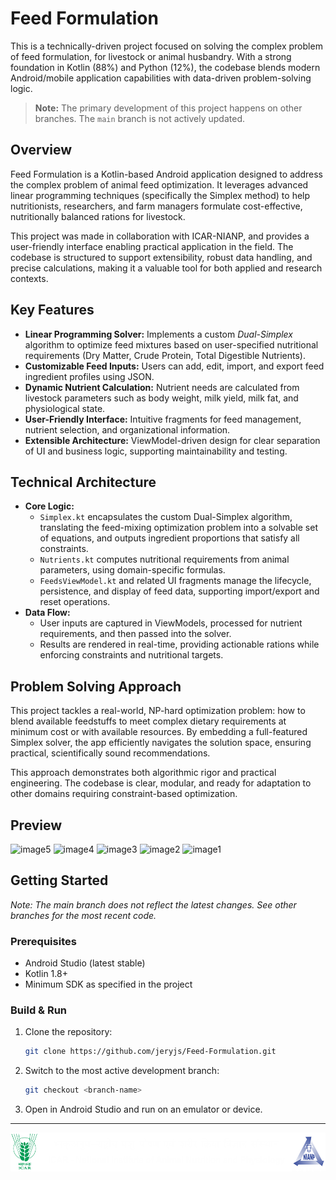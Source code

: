 # Feed Formulation
This is a technically-driven project focused on solving the complex problem of feed formulation, for livestock or animal husbandry. With a strong foundation in Kotlin (88%) and Python (12%), the codebase blends modern Android/mobile application capabilities with data-driven problem-solving logic.
> **Note:** The primary development of this project happens on other branches. The `main` branch is not actively updated.

## Overview

Feed Formulation is a Kotlin-based Android application designed to address the complex problem of animal feed optimization. It leverages advanced linear programming techniques (specifically the Simplex method) to help nutritionists, researchers, and farm managers formulate cost-effective, nutritionally balanced rations for livestock.

This project was made in collaboration with ICAR-NIANP, and provides a user-friendly interface enabling practical application in the field. The codebase is structured to support extensibility, robust data handling, and precise calculations, making it a valuable tool for both applied and research contexts.

## Key Features

- **Linear Programming Solver:** Implements a custom *Dual-Simplex* algorithm to optimize feed mixtures based on user-specified nutritional requirements (Dry Matter, Crude Protein, Total Digestible Nutrients).
- **Customizable Feed Inputs:** Users can add, edit, import, and export feed ingredient profiles using JSON.
- **Dynamic Nutrient Calculation:** Nutrient needs are calculated from livestock parameters such as body weight, milk yield, milk fat, and physiological state.
- **User-Friendly Interface:** Intuitive fragments for feed management, nutrient selection, and organizational information.
- **Extensible Architecture:** ViewModel-driven design for clear separation of UI and business logic, supporting maintainability and testing.

## Technical Architecture

- **Core Logic:**  
  - `Simplex.kt` encapsulates the custom Dual-Simplex algorithm, translating the feed-mixing optimization problem into a solvable set of equations, and outputs ingredient proportions that satisfy all constraints.
  - `Nutrients.kt` computes nutritional requirements from animal parameters, using domain-specific formulas.
  - `FeedsViewModel.kt` and related UI fragments manage the lifecycle, persistence, and display of feed data, supporting import/export and reset operations.
- **Data Flow:**  
  - User inputs are captured in ViewModels, processed for nutrient requirements, and then passed into the solver.
  - Results are rendered in real-time, providing actionable rations while enforcing constraints and nutritional targets.

## Problem Solving Approach

This project tackles a real-world, NP-hard optimization problem: how to blend available feedstuffs to meet complex dietary requirements at minimum cost or with available resources. By embedding a full-featured Simplex solver, the app efficiently navigates the solution space, ensuring practical, scientifically sound recommendations.

This approach demonstrates both algorithmic rigor and practical engineering. The codebase is clear, modular, and ready for adaptation to other domains requiring constraint-based optimization.

## Preview

![image5](https://github.com/user-attachments/assets/d35858e9-9d15-4e89-bb2d-4e20cef6b957)
![image4](https://github.com/user-attachments/assets/bc2d9ae9-cd3c-4ce6-8647-c40deeae5282)
![image3](https://github.com/user-attachments/assets/7cf7531d-e500-4b3a-be99-f63eda00f339)
![image2](https://github.com/user-attachments/assets/798eb235-210a-4c54-a669-2c401cffac99)
![image1](https://github.com/user-attachments/assets/262414ef-3c17-46cb-abf6-b68d5f3068ff)

## Getting Started

*Note: The main branch does not reflect the latest changes. See other branches for the most recent code.*

### Prerequisites

- Android Studio (latest stable)
- Kotlin 1.8+
- Minimum SDK as specified in the project

### Build & Run

1. Clone the repository:
   ```bash
   git clone https://github.com/jeryjs/Feed-Formulation.git
   ```
2. Switch to the most active development branch:
   ```bash
   git checkout <branch-name>
   ```
3. Open in Android Studio and run on an emulator or device.

---

![icar nianp footer](https://github.com/jeryjs/Feed_Chart/blob/main/app/src/main/res/drawable/icar_nianp_header.png)
